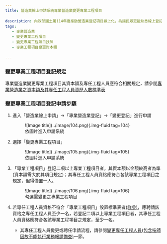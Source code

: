 ```yaml
---
title: 營造業線上申請系統專業營造業變更專業工程項目

description: 內政部國土署114年度推動營造業登記項目線上化，為讓民眾更能熟悉線上登記系統之操作，特此設計此指南網站引導民眾快速熟悉線上操作系統及熟悉線上送件流程。
tags:
   - 專業營造業
   - 變更專業工程項目
   - 變更專業工程項目技師
   - 專業工程項目變更資本額

---
```


### 變更專業工程項目登記規定
專業營造業變更專業工程項目其資本額及專任工程人員應符合相關規定，請參閱[專業營造業之資本額及其專任工程人員資歷人數標準表](https://glrs.moi.gov.tw/LawContent.aspx?id=FL031531)<br>

### 變更專業工程項目登記申請步驟
1. 進入「營造業線上申請」→「專業營造業登記」→「變更登記」進行申請
    <figure markdown="span">
    ![Image title](../image/104.png){.img-fluid tag=104}
    <figcaption>依圖片進入申請系統</figcaption>
    </figure>

2. 選擇「變更專業工程項目」
    <figure markdown="span">
    ![Image title](../image/105.png){.img-fluid tag=105}
    <figcaption>依圖片進入申請系統</figcaption>
    </figure>

3. 「專業工程項目」登記二項以上專業工程項目者，其資本額以金額較高者為準(資本額需大於其項目規定)；其專任工程人員資格應符合各該專業工程項目之規定，但得僅置一人。
    <figure markdown="span">
    ![Image title](../image/106.png){.img-fluid tag=106}
    <figcaption>勾選需變更之專業工程項目</figcaption>
    </figure>

4. 若專任工程人員資格不符合「專業工程項目」設置標準表者[(詳參)](https://glrs.moi.gov.tw/LawContent.aspx?id=FL031531)，應聘請該資格之專任工程人員至少一名，若登記二項以上專業工程項目者，其專任工程人員資格應符合各該專業工程項目之規定，至少一名。

    - 其專任工程人員變更或聘任申請流程，請參閱[變更專任工程人員(包含技師因故不能執行業務報請備查)](change_engineer.md)一節。